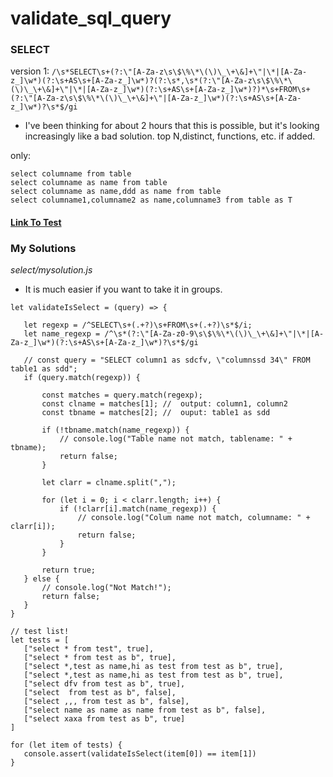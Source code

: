 # validate_sql_query

### SELECT

version 1:
`/\s*SELECT\s+(?:\"[A-Za-z\s\$\%\*\(\)\_\+\&]+\"|\*|[A-Za-z_]\w*)(?:\s+AS\s+[A-Za-z_]\w*)?(?:\s*,\s*(?:\"[A-Za-z\s\$\%\*\(\)\_\+\&]+\"|\*|[A-Za-z_]\w*)(?:\s+AS\s+[A-Za-z_]\w*)?)*\s+FROM\s+(?:\"[A-Za-z\s\$\%\*\(\)\_\+\&]+\"|[A-Za-z_]\w*)(?:\s+AS\s+[A-Za-z_]\w*)?\s*$/gi`

- I've been thinking for about 2 hours that this is possible, but it's looking increasingly like a bad solution. top N,distinct, functions, etc. if added.

only:

```
select columname from table
select columname as name from table
select columname as name,ddd as name from table
select columname1,columname2 as name,columname3 from table as T
```

#### [Link To Test](https://regexr.com/7igq9)

### My Solutions

_select/mysolution.js_

- It is much easier if you want to take it in groups.

```
let validateIsSelect = (query) => {

   let regexp = /^SELECT\s+(.+?)\s+FROM\s+(.+?)\s*$/i;
   let name_regexp = /^\s*(?:\"[A-Za-z0-9\s\$\%\*\(\)\_\+\&]+\"|\*|[A-Za-z_]\w*)(?:\s+AS\s+[A-Za-z_]\w*)?\s*$/gi

   // const query = "SELECT column1 as sdcfv, \"columnssd 34\" FROM table1 as sdd";
   if (query.match(regexp)) {

       const matches = query.match(regexp);
       const clname = matches[1]; //  output: column1, column2
       const tbname = matches[2]; //  ouput: table1 as sdd

       if (!tbname.match(name_regexp)) {
           // console.log("Table name not match, tablename: " + tbname);
           return false;
       }

       let clarr = clname.split(",");

       for (let i = 0; i < clarr.length; i++) {
           if (!clarr[i].match(name_regexp)) {
               // console.log("Colum name not match, columname: " + clarr[i]);
               return false;
           }
       }

       return true;
   } else {
       // console.log("Not Match!");
       return false;
   }
}

// test list!
let tests = [
   ["select * from test", true],
   ["select * from test as b", true],
   ["select *,test as name,hi as test from test as b", true],
   ["select *,test as name,hi as test from test as b", true],
   ["select dfv from test as b", true],
   ["select  from test as b", false],
   ["select ,,, from test as b", false],
   ["select name as name as name from test as b", false],
   ["select xaxa from test as b", true]
]

for (let item of tests) {
   console.assert(validateIsSelect(item[0]) == item[1])
}
```
